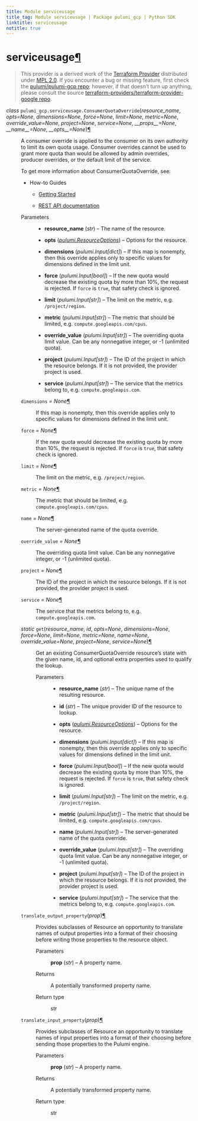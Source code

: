 ```yaml
---
title: Module serviceusage
title_tag: Module serviceusage | Package pulumi_gcp | Python SDK
linktitle: serviceusage
notitle: true
---
```


<div class="section" id="serviceusage">
<h1>serviceusage<a class="headerlink" href="#serviceusage" title="Permalink to this headline">¶</a></h1>
<blockquote>
<div><p>This provider is a derived work of the <a class="reference external" href="https://github.com/terraform-providers/terraform-provider-google">Terraform Provider</a> distributed under
<a class="reference external" href="https://www.mozilla.org/en-US/MPL/2.0/">MPL 2.0</a>. If you encounter a bug or missing feature, first check the
<a class="reference external" href="https://github.com/pulumi/pulumi-gcp/issues">pulumi/pulumi-gcp repo</a>; however, if that doesn’t turn up
anything, please consult the source <a class="reference external" href="https://github.com/terraform-providers/terraform-provider-google/issues">terraform-providers/terraform-provider-google repo</a>.</p>
</div></blockquote>
<span class="target" id="module-pulumi_gcp.serviceusage"></span><dl class="class">
<dt id="pulumi_gcp.serviceusage.ConsumerQuotaOverride">
<em class="property">class </em><code class="sig-prename descclassname">pulumi_gcp.serviceusage.</code><code class="sig-name descname">ConsumerQuotaOverride</code><span class="sig-paren">(</span><em class="sig-param">resource_name</em>, <em class="sig-param">opts=None</em>, <em class="sig-param">dimensions=None</em>, <em class="sig-param">force=None</em>, <em class="sig-param">limit=None</em>, <em class="sig-param">metric=None</em>, <em class="sig-param">override_value=None</em>, <em class="sig-param">project=None</em>, <em class="sig-param">service=None</em>, <em class="sig-param">__props__=None</em>, <em class="sig-param">__name__=None</em>, <em class="sig-param">__opts__=None</em><span class="sig-paren">)</span><a class="headerlink" href="#pulumi_gcp.serviceusage.ConsumerQuotaOverride" title="Permalink to this definition">¶</a></dt>
<dd><p>A consumer override is applied to the consumer on its own authority to limit its own quota usage.
Consumer overrides cannot be used to grant more quota than would be allowed by admin overrides,
producer overrides, or the default limit of the service.</p>
<p>To get more information about ConsumerQuotaOverride, see:</p>
<ul class="simple">
<li><p>How-to Guides</p>
<ul>
<li><p><a class="reference external" href="https://cloud.google.com/service-usage/docs/getting-started">Getting Started</a></p></li>
<li><p><a class="reference external" href="https://cloud.google.com/service-usage/docs/reference/rest/v1beta1/services.consumerQuotaMetrics.limits.consumerOverrides">REST API documentation</a></p></li>
</ul>
</li>
</ul>
<dl class="field-list simple">
<dt class="field-odd">Parameters</dt>
<dd class="field-odd"><ul class="simple">
<li><p><strong>resource_name</strong> (<em>str</em>) – The name of the resource.</p></li>
<li><p><strong>opts</strong> (<a class="reference internal" href="../../pulumi/#pulumi.ResourceOptions" title="pulumi.ResourceOptions"><em>pulumi.ResourceOptions</em></a>) – Options for the resource.</p></li>
<li><p><strong>dimensions</strong> (<em>pulumi.Input</em><em>[</em><em>dict</em><em>]</em>) – If this map is nonempty, then this override applies only to specific values for dimensions defined in the limit unit.</p></li>
<li><p><strong>force</strong> (<em>pulumi.Input</em><em>[</em><em>bool</em><em>]</em>) – If the new quota would decrease the existing quota by more than 10%, the request is rejected.
If <code class="docutils literal notranslate"><span class="pre">force</span></code> is <code class="docutils literal notranslate"><span class="pre">true</span></code>, that safety check is ignored.</p></li>
<li><p><strong>limit</strong> (<em>pulumi.Input</em><em>[</em><em>str</em><em>]</em>) – The limit on the metric, e.g. <code class="docutils literal notranslate"><span class="pre">/project/region</span></code>.</p></li>
<li><p><strong>metric</strong> (<em>pulumi.Input</em><em>[</em><em>str</em><em>]</em>) – The metric that should be limited, e.g. <code class="docutils literal notranslate"><span class="pre">compute.googleapis.com/cpus</span></code>.</p></li>
<li><p><strong>override_value</strong> (<em>pulumi.Input</em><em>[</em><em>str</em><em>]</em>) – The overriding quota limit value. Can be any nonnegative integer, or -1 (unlimited quota).</p></li>
<li><p><strong>project</strong> (<em>pulumi.Input</em><em>[</em><em>str</em><em>]</em>) – The ID of the project in which the resource belongs.
If it is not provided, the provider project is used.</p></li>
<li><p><strong>service</strong> (<em>pulumi.Input</em><em>[</em><em>str</em><em>]</em>) – The service that the metrics belong to, e.g. <code class="docutils literal notranslate"><span class="pre">compute.googleapis.com</span></code>.</p></li>
</ul>
</dd>
</dl>
<dl class="attribute">
<dt id="pulumi_gcp.serviceusage.ConsumerQuotaOverride.dimensions">
<code class="sig-name descname">dimensions</code><em class="property"> = None</em><a class="headerlink" href="#pulumi_gcp.serviceusage.ConsumerQuotaOverride.dimensions" title="Permalink to this definition">¶</a></dt>
<dd><p>If this map is nonempty, then this override applies only to specific values for dimensions defined in the limit unit.</p>
</dd></dl>

<dl class="attribute">
<dt id="pulumi_gcp.serviceusage.ConsumerQuotaOverride.force">
<code class="sig-name descname">force</code><em class="property"> = None</em><a class="headerlink" href="#pulumi_gcp.serviceusage.ConsumerQuotaOverride.force" title="Permalink to this definition">¶</a></dt>
<dd><p>If the new quota would decrease the existing quota by more than 10%, the request is rejected.
If <code class="docutils literal notranslate"><span class="pre">force</span></code> is <code class="docutils literal notranslate"><span class="pre">true</span></code>, that safety check is ignored.</p>
</dd></dl>

<dl class="attribute">
<dt id="pulumi_gcp.serviceusage.ConsumerQuotaOverride.limit">
<code class="sig-name descname">limit</code><em class="property"> = None</em><a class="headerlink" href="#pulumi_gcp.serviceusage.ConsumerQuotaOverride.limit" title="Permalink to this definition">¶</a></dt>
<dd><p>The limit on the metric, e.g. <code class="docutils literal notranslate"><span class="pre">/project/region</span></code>.</p>
</dd></dl>

<dl class="attribute">
<dt id="pulumi_gcp.serviceusage.ConsumerQuotaOverride.metric">
<code class="sig-name descname">metric</code><em class="property"> = None</em><a class="headerlink" href="#pulumi_gcp.serviceusage.ConsumerQuotaOverride.metric" title="Permalink to this definition">¶</a></dt>
<dd><p>The metric that should be limited, e.g. <code class="docutils literal notranslate"><span class="pre">compute.googleapis.com/cpus</span></code>.</p>
</dd></dl>

<dl class="attribute">
<dt id="pulumi_gcp.serviceusage.ConsumerQuotaOverride.name">
<code class="sig-name descname">name</code><em class="property"> = None</em><a class="headerlink" href="#pulumi_gcp.serviceusage.ConsumerQuotaOverride.name" title="Permalink to this definition">¶</a></dt>
<dd><p>The server-generated name of the quota override.</p>
</dd></dl>

<dl class="attribute">
<dt id="pulumi_gcp.serviceusage.ConsumerQuotaOverride.override_value">
<code class="sig-name descname">override_value</code><em class="property"> = None</em><a class="headerlink" href="#pulumi_gcp.serviceusage.ConsumerQuotaOverride.override_value" title="Permalink to this definition">¶</a></dt>
<dd><p>The overriding quota limit value. Can be any nonnegative integer, or -1 (unlimited quota).</p>
</dd></dl>

<dl class="attribute">
<dt id="pulumi_gcp.serviceusage.ConsumerQuotaOverride.project">
<code class="sig-name descname">project</code><em class="property"> = None</em><a class="headerlink" href="#pulumi_gcp.serviceusage.ConsumerQuotaOverride.project" title="Permalink to this definition">¶</a></dt>
<dd><p>The ID of the project in which the resource belongs.
If it is not provided, the provider project is used.</p>
</dd></dl>

<dl class="attribute">
<dt id="pulumi_gcp.serviceusage.ConsumerQuotaOverride.service">
<code class="sig-name descname">service</code><em class="property"> = None</em><a class="headerlink" href="#pulumi_gcp.serviceusage.ConsumerQuotaOverride.service" title="Permalink to this definition">¶</a></dt>
<dd><p>The service that the metrics belong to, e.g. <code class="docutils literal notranslate"><span class="pre">compute.googleapis.com</span></code>.</p>
</dd></dl>

<dl class="method">
<dt id="pulumi_gcp.serviceusage.ConsumerQuotaOverride.get">
<em class="property">static </em><code class="sig-name descname">get</code><span class="sig-paren">(</span><em class="sig-param">resource_name</em>, <em class="sig-param">id</em>, <em class="sig-param">opts=None</em>, <em class="sig-param">dimensions=None</em>, <em class="sig-param">force=None</em>, <em class="sig-param">limit=None</em>, <em class="sig-param">metric=None</em>, <em class="sig-param">name=None</em>, <em class="sig-param">override_value=None</em>, <em class="sig-param">project=None</em>, <em class="sig-param">service=None</em><span class="sig-paren">)</span><a class="headerlink" href="#pulumi_gcp.serviceusage.ConsumerQuotaOverride.get" title="Permalink to this definition">¶</a></dt>
<dd><p>Get an existing ConsumerQuotaOverride resource’s state with the given name, id, and optional extra
properties used to qualify the lookup.</p>
<dl class="field-list simple">
<dt class="field-odd">Parameters</dt>
<dd class="field-odd"><ul class="simple">
<li><p><strong>resource_name</strong> (<em>str</em>) – The unique name of the resulting resource.</p></li>
<li><p><strong>id</strong> (<em>str</em>) – The unique provider ID of the resource to lookup.</p></li>
<li><p><strong>opts</strong> (<a class="reference internal" href="../../pulumi/#pulumi.ResourceOptions" title="pulumi.ResourceOptions"><em>pulumi.ResourceOptions</em></a>) – Options for the resource.</p></li>
<li><p><strong>dimensions</strong> (<em>pulumi.Input</em><em>[</em><em>dict</em><em>]</em>) – If this map is nonempty, then this override applies only to specific values for dimensions defined in the limit unit.</p></li>
<li><p><strong>force</strong> (<em>pulumi.Input</em><em>[</em><em>bool</em><em>]</em>) – If the new quota would decrease the existing quota by more than 10%, the request is rejected.
If <code class="docutils literal notranslate"><span class="pre">force</span></code> is <code class="docutils literal notranslate"><span class="pre">true</span></code>, that safety check is ignored.</p></li>
<li><p><strong>limit</strong> (<em>pulumi.Input</em><em>[</em><em>str</em><em>]</em>) – The limit on the metric, e.g. <code class="docutils literal notranslate"><span class="pre">/project/region</span></code>.</p></li>
<li><p><strong>metric</strong> (<em>pulumi.Input</em><em>[</em><em>str</em><em>]</em>) – The metric that should be limited, e.g. <code class="docutils literal notranslate"><span class="pre">compute.googleapis.com/cpus</span></code>.</p></li>
<li><p><strong>name</strong> (<em>pulumi.Input</em><em>[</em><em>str</em><em>]</em>) – The server-generated name of the quota override.</p></li>
<li><p><strong>override_value</strong> (<em>pulumi.Input</em><em>[</em><em>str</em><em>]</em>) – The overriding quota limit value. Can be any nonnegative integer, or -1 (unlimited quota).</p></li>
<li><p><strong>project</strong> (<em>pulumi.Input</em><em>[</em><em>str</em><em>]</em>) – The ID of the project in which the resource belongs.
If it is not provided, the provider project is used.</p></li>
<li><p><strong>service</strong> (<em>pulumi.Input</em><em>[</em><em>str</em><em>]</em>) – The service that the metrics belong to, e.g. <code class="docutils literal notranslate"><span class="pre">compute.googleapis.com</span></code>.</p></li>
</ul>
</dd>
</dl>
</dd></dl>

<dl class="method">
<dt id="pulumi_gcp.serviceusage.ConsumerQuotaOverride.translate_output_property">
<code class="sig-name descname">translate_output_property</code><span class="sig-paren">(</span><em class="sig-param">prop</em><span class="sig-paren">)</span><a class="headerlink" href="#pulumi_gcp.serviceusage.ConsumerQuotaOverride.translate_output_property" title="Permalink to this definition">¶</a></dt>
<dd><p>Provides subclasses of Resource an opportunity to translate names of output properties
into a format of their choosing before writing those properties to the resource object.</p>
<dl class="field-list simple">
<dt class="field-odd">Parameters</dt>
<dd class="field-odd"><p><strong>prop</strong> (<em>str</em>) – A property name.</p>
</dd>
<dt class="field-even">Returns</dt>
<dd class="field-even"><p>A potentially transformed property name.</p>
</dd>
<dt class="field-odd">Return type</dt>
<dd class="field-odd"><p>str</p>
</dd>
</dl>
</dd></dl>

<dl class="method">
<dt id="pulumi_gcp.serviceusage.ConsumerQuotaOverride.translate_input_property">
<code class="sig-name descname">translate_input_property</code><span class="sig-paren">(</span><em class="sig-param">prop</em><span class="sig-paren">)</span><a class="headerlink" href="#pulumi_gcp.serviceusage.ConsumerQuotaOverride.translate_input_property" title="Permalink to this definition">¶</a></dt>
<dd><p>Provides subclasses of Resource an opportunity to translate names of input properties into
a format of their choosing before sending those properties to the Pulumi engine.</p>
<dl class="field-list simple">
<dt class="field-odd">Parameters</dt>
<dd class="field-odd"><p><strong>prop</strong> (<em>str</em>) – A property name.</p>
</dd>
<dt class="field-even">Returns</dt>
<dd class="field-even"><p>A potentially transformed property name.</p>
</dd>
<dt class="field-odd">Return type</dt>
<dd class="field-odd"><p>str</p>
</dd>
</dl>
</dd></dl>

</dd></dl>

</div>
